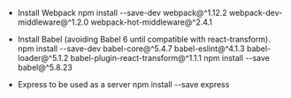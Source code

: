 * Install Webpack
npm install --save-dev webpack@^1.12.2 webpack-dev-middleware@^1.2.0 webpack-hot-middleware@^2.4.1

* Install Babel (avoiding Babel 6 until compatible with react-transform).
npm install --save-dev babel-core@^5.4.7 babel-eslint@^4.1.3 babel-loader@^5.1.2 babel-plugin-react-transform@^1.1.1
npm install --save babel@^5.8.23

* Express to be used as a server
npm install --save express

